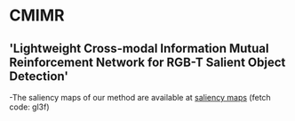 # CMIMR
## 'Lightweight Cross-modal Information Mutual Reinforcement Network for RGB-T Salient Object Detection'
-The saliency maps of our method are available at [saliency maps](https://pan.baidu.com/s/1qD_ExQTpCiVz3nDDEvQcHQ ) (fetch code: gl3f)
